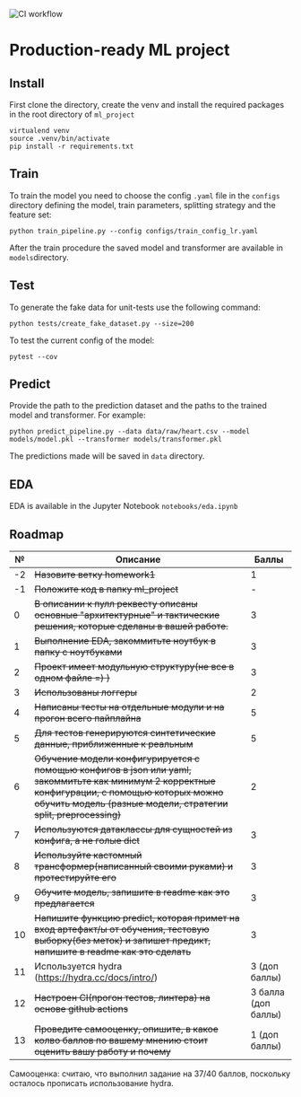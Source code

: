 ![CI workflow](https://github.com/made-ml-in-prod-2021/evgeniimunin/actions/workflows/homework1.yml/badge.svg?branch=homework1)

# Production-ready ML project
## Install
First clone the directory, create the venv and install the required packages in the root directory of `ml_project`
```
virtualend venv
source .venv/bin/activate
pip install -r requirements.txt
```

## Train
To train the model you need to choose the config `.yaml` file in the `configs` directory defining the model, train parameters, splitting strategy and the feature set:
```
python train_pipeline.py --config configs/train_config_lr.yaml
```
After the train procedure the saved model and transformer are available in `models`directory.


## Test
To generate the fake data for unit-tests use the following command:
```
python tests/create_fake_dataset.py --size=200
```

To test the current config of the model:
```
pytest --cov
```

## Predict
Provide the path to the prediction dataset and the paths to the trained model and transformer. For example:
```
python predict_pipeline.py --data data/raw/heart.csv --model models/model.pkl --transformer models/transformer.pkl
```
The predictions made will be saved in `data` directory.

## EDA
EDA is available in the Jupyter Notebook `notebooks/eda.ipynb`

## Roadmap
№ | Описание | Баллы
--- | --- | ---
-2 | ~~Назовите ветку homework1~~ | 1
-1 | ~~Положите код в папку ml_project~~ | -
0 | ~~В описании к пулл реквесту описаны основные &quot;архитектурные&quot; и тактические решения, которые сделаны в вашей работе.~~ | 3
1 | ~~Выполнение EDA, закоммитьте ноутбук в папку с ноутбуками~~ | 3
2 | ~~Проект имеет модульную структуру(не все в одном файле =) )~~ | 3
3 | ~~Использованы логгеры~~ | 2
4 | ~~Написаны тесты на отдельные модули и на прогон всего пайплайна~~ | 5
5 | ~~Для тестов генерируются синтетические данные, приближенные к реальным~~ | 5
6 | ~~Обучение модели конфигурируется с помощью конфигов в json или yaml, закоммитьте как минимум 2 корректные конфигурации, с помощью которых можно обучить модель (разные модели, стратегии split, preprocessing)~~ | 2
7 | ~~Используются датаклассы для сущностей из конфига, а не голые dict~~ | 3
8 | ~~Используйте кастомный трансформер(написанный своими руками) и протестируйте его~~ | 3
9 | ~~Обучите модель, запишите в readme как это предлагается~~ | 3
10 | ~~Напишите функцию predict, которая примет на вход артефакт/ы от обучения, тестовую выборку(без меток) и запишет предикт, напишите в readme как это сделать~~ | 3
11 | Используется hydra  (https://hydra.cc/docs/intro/) | 3 (доп баллы)
12 | ~~Настроен CI(прогон тестов, линтера) на основе github actions~~  | 3 балла (доп баллы)
13 | ~~Проведите самооценку, опишите, в какое колво баллов по вашему мнению стоит оценить вашу работу и почему~~ | 1 (доп баллы)

Самооценка: считаю, что выполнил задание на 37/40 баллов, поскольку осталось прописать использование hydra.



